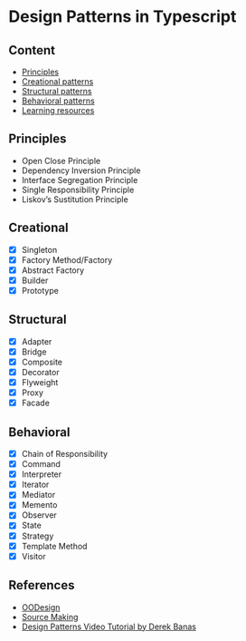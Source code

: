 # Design Patterns in Typescript

## Content

- [Principles](#principles)
- [Creational patterns](#creational) 
- [Structural patterns](#structural)
- [Behavioral patterns](#behavioral) 
- [Learning resources](#references)

## Principles

- Open Close Principle
- Dependency Inversion Principle
- Interface Segregation Principle
- Single Responsibility Principle
- Liskov’s Sustitution Principle

## Creational

- [x] Singleton
- [x] Factory Method/Factory
- [x] Abstract Factory
- [x] Builder
- [x] Prototype

## Structural

- [x] Adapter
- [x] Bridge
- [x] Composite
- [x] Decorator
- [x] Flyweight
- [x] Proxy
- [x] Facade

## Behavioral

- [x] Chain of Responsibility
- [x] Command
- [x] Interpreter
- [x] Iterator
- [x] Mediator
- [x] Memento
- [x] Observer
- [x] State
- [x] Strategy
- [x] Template Method
- [x] Visitor

## References

- [OODesign](http://www.oodesign.com/)
- [Source Making](https://sourcemaking.com/)
- [Design Patterns Video Tutorial by Derek Banas](https://www.youtube.com/playlist?list=PLF206E906175C7E07)
